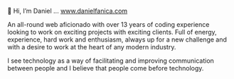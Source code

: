 👋 Hi, I’m Daniel ... www.danielfanica.com

An all-round web aficionado with over 13 years of coding experience looking to work on exciting projects with exciting clients. Full of energy, experience, hard work and enthusiasm, always up for a new challenge and with a desire to work at the heart of any modern industry.

I see technology as a way of facilitating and improving communication between people and I believe that people come before technology.
